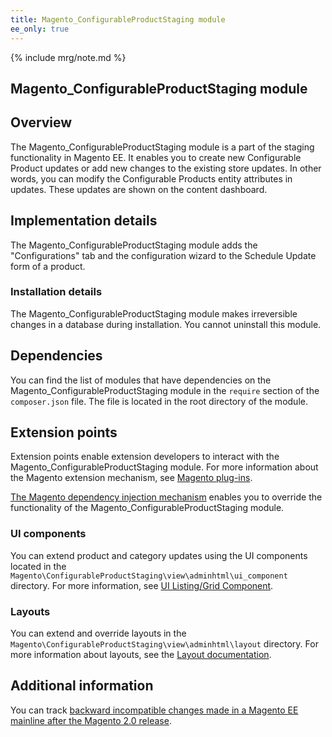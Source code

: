 ```yaml
---
title: Magento_ConfigurableProductStaging module
ee_only: true
---
```


{% include mrg/note.md %}

## Magento_ConfigurableProductStaging module

## Overview

The Magento_ConfigurableProductStaging module is a part of the staging functionality in Magento EE. It enables you to create new Configurable Product updates or add new changes to the existing store updates. In other words, you can modify the Configurable Products entity attributes in updates. These updates are shown on the content dashboard.

## Implementation details

The Magento_ConfigurableProductStaging module adds the "Configurations" tab and the configuration wizard to the Schedule Update form of a product.

### Installation details

The Magento_ConfigurableProductStaging module makes irreversible changes in a database during installation. You cannot uninstall this module.

## Dependencies

You can find the list of modules that have dependencies on the Magento_ConfigurableProductStaging module in the `require` section of the `composer.json` file. The file is located in the root directory of the module.

## Extension points

Extension points enable extension developers to interact with the Magento_ConfigurableProductStaging module. For more information about the Magento extension mechanism, see [Magento plug-ins]({{site.baseurl}}/guides/v2.1/extension-dev-guide/plugins.html).

[The Magento dependency injection mechanism]({{site.baseurl}}/guides/v2.1/extension-dev-guide/depend-inj.html) enables you to override the functionality of the Magento_ConfigurableProductStaging module.

### UI components

You can extend product and category updates using the UI components located in the `Magento\ConfigurableProductStaging\view\adminhtml\ui_component` directory. For more information, see [UI Listing/Grid Component]({{site.baseurl}}/guides/v2.1/ui-components/ui-listing-grid.html).

### Layouts

You can extend and override layouts in the `Magento\ConfigurableProductStaging\view\adminhtml\layout` directory.
For more information about layouts, see the [Layout documentation]({{site.baseurl}}/guides/v2.1/frontend-dev-guide/layouts/layout-overview.html).

## Additional information

You can track [backward incompatible changes made in a Magento EE mainline after the Magento 2.0 release]({{site.baseurl}}/guides/v2.0/release-notes/changes/ee_changes.html).

